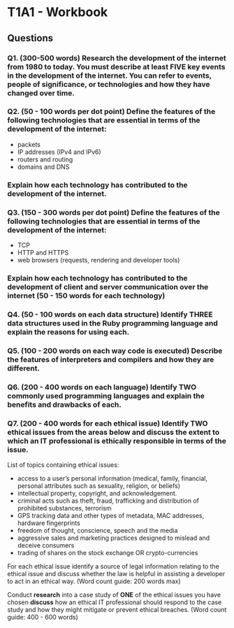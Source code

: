 # T1A1 - Workbook

## Questions

### Q1. (300-500 words) **Research** the development of the internet from 1980 to today. You must describe at least FIVE key events in the development of the internet. You can refer to events, people of significance, or technologies and how they have changed over time.

### Q2. (50 - 100 words per dot point) **Define** the features of the following technologies that are essential in terms of the development of the internet:
 - packets
 - IP addresses (IPv4 and IPv6)
 - routers and routing
 - domains and DNS

### **Explain** how each technology has contributed to the development of the internet.

### Q3. (150 - 300 words per dot point) **Define** the features of the following technologies that are essential in terms of the development of the internet:
 - TCP
 - HTTP and HTTPS
 - web browsers (requests, rendering and developer tools)

###  **Explain** how each technology has contributed to the development of client and server communication over the internet (50 - 150 words for each technology)

### Q4. (50 - 100 words on each data structure) **Identify** THREE data structures used in the Ruby programming language and **explain** the reasons for using each.

### Q5. (100 - 200 words on each way code is executed) **Describe** the features of interpreters and compilers and how they are different.

### Q6. (200 - 400 words on each language) **Identify** TWO commonly used programming languages and **explain** the benefits and drawbacks of each.

### Q7. (200 - 400 words for each ethical issue) **Identify** TWO ethical issues from the areas below and **discuss** the extent to which an IT professional is ethically responsible in terms of the issue.

List of topics containing ethical issues:
 - access to a user’s personal information (medical, family, financial, personal attributes such as sexuality, religion, or beliefs)
 - intellectual property, copyright, and acknowledgement.
 - criminal acts such as theft, fraud, trafficking and distribution of prohibited substances, terrorism
 - GPS tracking data and other types of metadata, MAC addresses, hardware fingerprints
 - freedom of thought, conscience, speech and the media
 - aggressive sales and marketing practices designed to mislead and deceive consumers
 - trading of shares on the stock exchange OR crypto-currencies

For each ethical issue identify a source of legal information relating to the ethical issue and discuss whether the law is helpful in assisting a developer to act in an ethical way. (Word count guide: 200 words max)

Conduct **research** into a case study of **ONE** of the ethical issues you have chosen **discuss** how an ethical IT professional should respond to the case study and how they might mitigate or prevent ethical breaches. (Word count guide: 400 - 600 words)